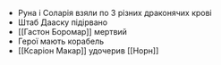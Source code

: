- Руна і Соларія взяли по 3 різних драконячих крові
- Штаб Дааску підірвано
- [[Гастон Боромар]] мертвий
- Герої мають корабель
- [[Ксаріон Макар]] удочерив [[Норн]]
